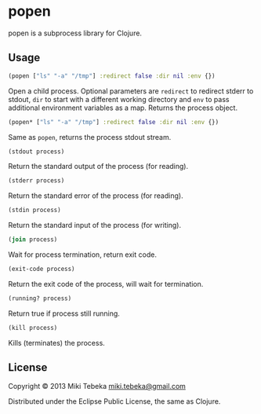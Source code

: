 # popen

popen is a subprocess library for Clojure.

## Usage

```clojure
(popen ["ls" "-a" "/tmp"] :redirect false :dir nil :env {})
```

Open a child process. Optional parameters are `redirect` to redirect stderr
to stdout, `dir` to start with a different working directory and `env` to
pass additional environment variables as a map. Returns the process object.

```clojure
(popen* ["ls" "-a" "/tmp"] :redirect false :dir nil :env {})
```
Same as `popen`, returns the process stdout stream.

```clojure
(stdout process)
```
Return the standard output of the process (for reading).

```clojure
(stderr process)
```
Return the standard error of the process (for reading).

```clojure
(stdin process)
```
Return the standard input of the process (for writing).
    
```clojure
(join process)
```
Wait for process termination, return exit code.

```clojure
(exit-code process)
```
Return the exit code of the process, will wait for termination.

```clojure
(running? process)
```
Return true if process still running.

```clojure
(kill process)
```
Kills (terminates) the process.
    

## License
Copyright &copy; 2013 Miki Tebeka <miki.tebeka@gmail.com>

Distributed under the Eclipse Public License, the same as Clojure.
